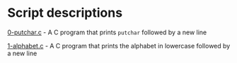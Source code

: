 # Script descriptions
[0-putchar.c](https://github.com/chelseyqc/holbertonschool-low_level_programming/blob/master/functions_nest_loops/0-putchar.c) - A C program that prints `putchar` followed by a new line


[1-alphabet.c](https://github.com/chelseyqc/holbertonschool-low_level_programming/blob/master/functions_nested_loops/1-alphabet.c) - A C program that prints the alphabet in lowercase followed by a new line

